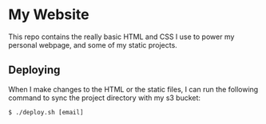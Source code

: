 # My Website

This repo contains the really basic HTML and CSS I use to power my personal webpage, and some of my static projects.

## Deploying

When I make changes to the HTML or the static files, I can run the following command to sync the project directory with my s3 bucket:

	$ ./deploy.sh [email]
